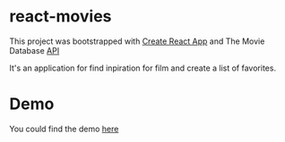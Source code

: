 # react-movies

This project was bootstrapped with [Create React App](https://github.com/facebook/create-react-app)  and The Movie Database [API](https://developers.themoviedb.org/3/getting-started/introduction)  

It's an application for find inpiration for film and create a list of favorites.


# Demo

You could find the demo [here](film-inspirations.netlify.app)


